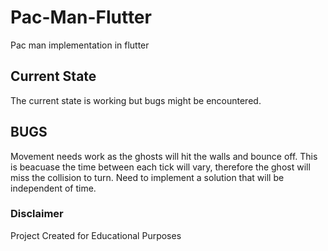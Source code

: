 # Pac-Man-Flutter
Pac man implementation in flutter

## Current State
The current state is working but bugs might be encountered.

## BUGS
Movement needs work as the ghosts will hit the walls and bounce off. This is beacuase the time between each tick will vary, therefore the ghost will miss the collision to turn. Need to implement a solution that will be independent of time. 



### Disclaimer

Project Created for Educational Purposes
